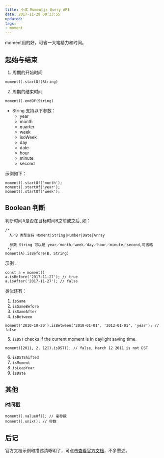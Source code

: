 ```yaml
---
title: 小试 Momentjs Query API
date: 2017-11-28 00:33:55
updated:
tags:
- moment
---
```


moment用的好，可省一大笔精力和时间。

<!-- more -->
## 起始与结束
1. 周期的开始时间

```
moment().startOf(String)
```

2. 周期的结束时间

```
moment().endOf(String)
```

* String 支持以下参数：
  - year
  - month
  - quarter
  - week
  - isoWeek
  - day
  - date
  - hour
  - minute
  - second

示例如下：

```
moment().startOf('month');
moment().startOf('year');
moment().startOf('week');
```


## Boolean 判断
判断时间A是否在目标时间B之前或之后, 如：
```
/*
  A／B 类型支持 Moment|String|Number|Date|Array

  参数 String 可以是 year／month／week／day／hour／minute／second,可省略
 */
moment(A).isBefore(B, String)
```
  示例：
  ```
  const a = moment()
  a.isBefore('2017-11-27'); // true
  a.isAfter('2017-11-27'); // false
  ```

类似还有：
1. `isSame`
2. `isSameBefore`
3. `isSameAfter`
4. `isBetween`
  ```
  moment('2010-10-20').isBetween('2010-01-01', '2012-01-01', 'year'); // false
  ```

5. `isDST`
checks if the current moment is in daylight saving time.

  ```
  moment([2011, 2, 12]).isDST(); // false, March 12 2011 is not DST
  ```

6. `isDSTShifted`
7. `isMoment`
8. `isLeapYear`
9. `isDate`

## 其他
### 时间戳
```
moment().valueOf(); // 毫秒数
moment().unix(); // 秒数
```

## 后记
官方文档示例和描述清晰明了，可点击[查看官方文档](http://momentjs.com/docs/#/parsing/)，不多赘述。

